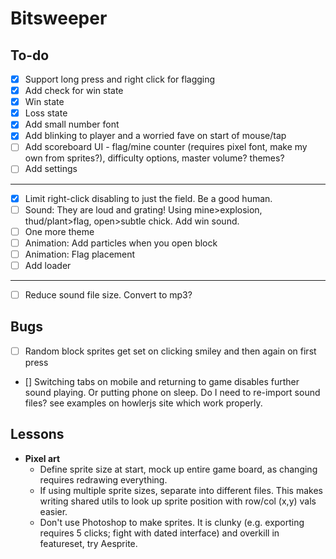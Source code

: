 # Bitsweeper

## To-do
- [x] Support long press and right click for flagging
- [x] Add check for win state
- [x] Win state
- [x] Loss state
- [x] Add small number font
- [x] Add blinking to player and a worried fave on start of mouse/tap
- [ ] Add scoreboard UI - flag/mine counter (requires pixel font, make my own from sprites?), difficulty options, master volume? themes?
- [ ] Add settings

---
- [x] Limit right-click disabling to just the field. Be a good human.
- [ ] Sound: They are loud and grating! Using mine>explosion, thud/plant>flag, open>subtle chick. Add win sound.
- [ ] One more theme
- [ ] Animation: Add particles when you open block
- [ ] Animation: Flag placement
- [ ] Add loader
---
- [ ] Reduce sound file size. Convert to mp3?

## Bugs
- [ ] Random block sprites get set on clicking smiley and then again on first press
- [] Switching tabs on mobile and returning to game disables further sound playing. Or putting phone on sleep. Do I need to re-import sound files? see examples on howlerjs site which work properly.


## Lessons

- **Pixel art**
  - Define sprite size at start, mock up entire game board, as changing requires redrawing everything.
  - If using multiple sprite sizes, separate into different files. This makes writing shared utils to look up sprite position with row/col (x,y) vals easier.
  - Don't use Photoshop to make sprites. It is clunky (e.g. exporting requires 5 clicks; fight with dated interface) and overkill in featureset, try Aesprite.

